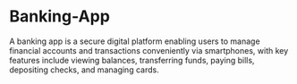 # Banking-App
A banking app is a secure digital platform enabling users to manage financial accounts and transactions conveniently via smartphones, with key features include viewing balances, transferring funds, paying bills, depositing checks, and managing cards. 
